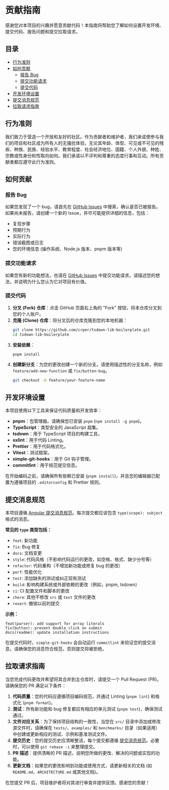# 贡献指南

感谢您对本项目的兴趣并愿意贡献代码！本指南将帮助您了解如何设置开发环境、提交代码、报告问题和提交拉取请求。

## 目录

- [行为准则](#行为准则)
- [如何贡献](#如何贡献)
  - [报告 Bug](#报告-bug)
  - [提交功能请求](#提交功能请求)
  - [提交代码](#提交代码)
- [开发环境设置](#开发环境设置)
- [提交消息规范](#提交消息规范)
- [拉取请求指南](#拉取请求指南)

## 行为准则

我们致力于营造一个开放和友好的社区。作为贡献者和维护者，我们承诺使参与我们的项目和社区成为所有人的无骚扰体验，无论其年龄、体型、可见或不可见的残疾、种族、民族、经验水平、教育程度、社会经济地位、国籍、个人外貌、种姓、宗教或性身份和性取向如何。我们承诺以不评判和尊重的态度行事和互动。所有贡献者都应遵守此行为准则。

## 如何贡献

### 报告 Bug

如果您发现了一个 bug，请首先在 [GitHub Issues](https://github.com/crper/idle-resource-loader/issues) 中搜索，确认是否已被报告。如果尚未报告，请创建一个新的 Issue，并尽可能提供详细的信息，包括：

- 复现步骤
- 预期行为
- 实际行为
- 错误截图或日志
- 您的环境信息 (操作系统、Node.js 版本、pnpm 版本等)

### 提交功能请求

如果您有新的功能想法，也请在 [GitHub Issues](https://github.com/crper/idle-resource-loader/issues) 中提交功能请求。请描述您的想法，并说明为什么您认为它对项目有价值。

### 提交代码

1.  **分叉 (Fork) 仓库**：点击 GitHub 页面右上角的 "Fork" 按钮，将本仓库分叉到您的个人账户。
2.  **克隆 (Clone) 仓库**：将分叉后的仓库克隆到您的本地机器：
    ```bash
    git clone https://github.com/crper/tsdown-lib-boilerplate.git
    cd tsdown-lib-boilerplate
    ```
3.  **安装依赖**：
    ```bash
    pnpm install
    ```
4.  **创建新分支**：为您的更改创建一个新的分支。请使用描述性的分支名称，例如 `feature/add-new-function` 或 `fix/button-bug`。
    ```bash
    git checkout -b feature/your-feature-name
    ```

## 开发环境设置

本项目使用以下工具来保证代码质量和开发效率：

- **pnpm**：包管理器。请确保您已安装 `pnpm` (`npm install -g pnpm`)。
- **TypeScript**：类型安全的 JavaScript 超集。
- **tsdown**：用于 TypeScript 项目的构建工具。
- **oxlint**：用于代码 Linting。
- **Prettier**：用于代码格式化。
- **Vitest**：测试框架。
- **simple-git-hooks**：用于 Git 钩子管理。
- **commitlint**：用于规范提交信息。

在开始编码之前，请确保所有依赖已安装 (`pnpm install`)，并且您的编辑器已配置为遵循项目的 `.editorconfig` 和 Prettier 规则。

## 提交消息规范

本项目遵循 [Angular 提交消息规范](https://github.com/angular/angular/blob/main/CONTRIBUTING.md#commit)。每次提交都应该包含 `type(scope): subject` 格式的消息。

**常见的 `type` 类型包括：**

- `feat`: 新功能
- `fix`: Bug 修复
- `docs`: 文档变更
- `style`: 代码风格（不影响代码运行的更改，如空格、格式、缺少分号等）
- `refactor`: 代码重构（不增加新功能或修复 bug 的更改）
- `perf`: 性能优化
- `test`: 添加缺失的测试或纠正现有测试
- `build`: 影响构建系统或外部依赖的更改（例如，pnpm, tsdown）
- `ci`: CI 配置文件和脚本的更改
- `chore`: 其他不修改 `src` 或 `test` 文件的更改
- `revert`: 撤销以前的提交

**示例：**

```
feat(parser): add support for array literals
fix(button): prevent double click on submit
docs(readme): update installation instructions
```

在提交代码时，`simple-git-hooks` 会自动运行 `commitlint` 来验证您的提交消息。请确保您的消息符合规范，否则提交将被拒绝。

## 拉取请求指南

当您完成代码更改并希望将其合并到主仓库时，请提交一个 Pull Request (PR)。请确保您的 PR 满足以下条件：

1.  **代码质量**：您的代码应遵循项目编码规范，并通过 Linting (`pnpm lint`) 和格式化 (`pnpm format`)。
2.  **测试**：所有新功能和 bug 修复都应有相应的单元测试 (`pnpm test`)，确保测试通过。
3.  **文件对应关系**：为了保持项目结构的一致性，当您在 `src/` 目录中添加或修改源文件时，请确保在 `tests/`、`examples/` 和 `benchmarks/` 目录（如果适用）中创建或更新相应的测试、示例和基准测试文件。
4.  **提交历史**：您的提交历史应清晰整洁，每个提交都遵循 [提交消息规范](#提交消息规范)。必要时，可以使用 `git rebase -i` 来整理提交。
5.  **PR 描述**：提供清晰的 PR 描述，说明您所做的更改、解决的问题或实现的功能。
6.  **更新文档**：如果您的更改影响到功能或使用方式，请更新相关的文档 (如 `README.md`、`ARCHITECTURE.md` 或其他文档)。

在您提交 PR 后，项目维护者将对其进行审查并提供反馈。感谢您的贡献！
